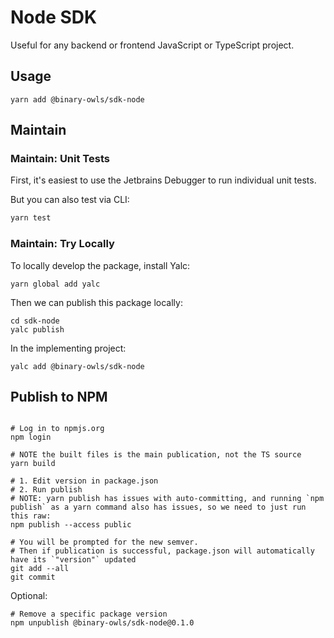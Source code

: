 # Node SDK

Useful for any backend or frontend JavaScript or TypeScript project.

## Usage

```shell script
yarn add @binary-owls/sdk-node
```


## Maintain

### Maintain: Unit Tests

First, it's easiest to use the Jetbrains Debugger to run individual unit tests.

But you can also test via CLI:

```sh
yarn test
```

### Maintain: Try Locally

To locally develop the package, install Yalc:

```shell script
yarn global add yalc
```

Then we can publish this package locally:

```shell script
cd sdk-node
yalc publish
```

In the implementing project:

```shell script
yalc add @binary-owls/sdk-node
```


## Publish to NPM

```shell script

# Log in to npmjs.org
npm login

# NOTE the built files is the main publication, not the TS source
yarn build

# 1. Edit version in package.json
# 2. Run publish
# NOTE: yarn publish has issues with auto-committing, and running `npm publish` as a yarn command also has issues, so we need to just run this raw:
npm publish --access public

# You will be prompted for the new semver.  
# Then if publication is successful, package.json will automatically have its `"version"` updated
git add --all
git commit
```

Optional:

```shell
# Remove a specific package version
npm unpublish @binary-owls/sdk-node@0.1.0
```

